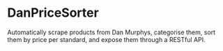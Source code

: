 # DanPriceSorter
Automatically scrape products from Dan Murphys, categorise them, sort them by price
per standard, and expose them through a RESTful API.
